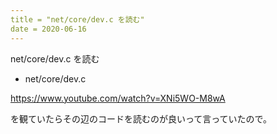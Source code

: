 ```yaml
---
title = "net/core/dev.c を読む"
date = 2020-06-16
---
```


net/core/dev.c を読む

* net/core/dev.c

https://www.youtube.com/watch?v=XNi5WO-M8wA

を観ていたらその辺のコードを読むのが良いって言っていたので。